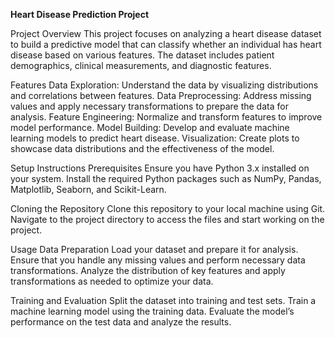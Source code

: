 **Heart Disease Prediction Project**


Project Overview
  This project focuses on analyzing a heart disease dataset to build a predictive model that can classify whether an individual has heart disease based on various features. The dataset includes patient demographics, clinical measurements, and diagnostic features.

Features
  Data Exploration: Understand the data by visualizing distributions and correlations between features.
  Data Preprocessing: Address missing values and apply necessary transformations to prepare the data for analysis.
  Feature Engineering: Normalize and transform features to improve model performance.
  Model Building: Develop and evaluate machine learning models to predict heart disease.
  Visualization: Create plots to showcase data distributions and the effectiveness of the model.
  
Setup Instructions
  Prerequisites
      Ensure you have Python 3.x installed on your system.
      Install the required Python packages such as NumPy, Pandas, Matplotlib, Seaborn, and Scikit-Learn.
      
  Cloning the Repository
      Clone this repository to your local machine using Git.
      Navigate to the project directory to access the files and start working on the project.
      
Usage
  Data Preparation
      Load your dataset and prepare it for analysis. Ensure that you handle any missing values and perform necessary data transformations.
      Analyze the distribution of key features and apply transformations as needed to optimize your data.
      
  Training and Evaluation
      Split the dataset into training and test sets.
      Train a machine learning model using the training data.
      Evaluate the model’s performance on the test data and analyze the results.
